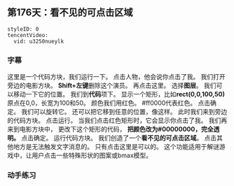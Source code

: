 ## 第176天：看不见的可点击区域

```@TencentVideo
styleID: 0
tencentVideo:
  vid: u3250nueylk

```



### 字幕

这里是一个代码方块，我们运行一下。
点击人物，他会说你点击了我。
我们打开旁边的电影方块。
**Shift+左键**删除这个演员。
再点击这里。
选择**图层**。
我们可以移动一下它的位置。
我们到**代码**项下。
显示一个矩形，比如**rect(0,0,100,50)**
原点在0,0，长宽为100和50。
颜色我们用红色。
#ff0000代表红色。
点击确定。
我们可以旋转它。
还可以把它移到任意的位置，像这样。
此时我们来到旁边的代码方块。
点击运行。
当我们点击红色矩形时，它会显示你点击了我。
我们再来到电影方块中，
更改下这个矩形的代码，
**把颜色改为#00000000，完全透明。**
点击确定。
运行代码方块。
我们创造了一个**看不见的可点击区域**。
点击其他地方是无法触发文字消息的。
只有点击这里是可以的。
这个功能适用于解谜游戏中，让用户点击一些特殊形状的图案或bmax模型。


### 动手练习